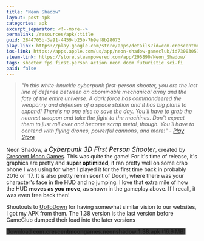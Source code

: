 ```yaml
---
title: "Neon Shadow"
layout: post-apk
categories: apk
excerpt_separator: <!--more-->
permalink: /resources/apk/:title
guid: 2844705b-3a91-4459-b25b-7b9ef8b28073
play-link: https://play.google.com/store/apps/details?id=com.crescentmoongames.neonshadow
ios-link: https://apps.apple.com/us/app/neon-shadow-gameclub/id730030512
steam-link: https://store.steampowered.com/app/296890/Neon_Shadow/
tags: shooter fps first-person action neon doom futuristic sci-fi
paid: false
---
```


> _"In this white-knuckle cyberpunk first-person shooter, you are the last line of defense between an abominable mechanical army and the fate of the entire universe. A dark force has commandeered the weaponry and defenses of a space station and it has big plans to expand! There's no one else to save the day. You'll have to grab the nearest weapon and take the fight to the machines. Don't expect them to just roll over and become scrap metal, though. You'll have to contend with flying drones, powerful cannons, and more!" - <a href="https://play.google.com/store/apps/details?id=com.crescentmoongames.neonshadow">Play Store</a>_

Neon Shadow, a <span style="font-size:120%;">_Cyberpunk 3D First Person Shooter_</span>, created by <a href="https://www.crescentmoongames.com/">Crescent Moon Games</a>. This was quite the game! For it's time of release, it's graphics are pretty and **super optimized**, it ran pretty well on some crap phone I was using for when I played it for the first time back in probably 2016 or `17.<!--more--> It is also pretty reminiscent of Doom, where there was your character's face in the HUD and no jumping. I love that extra mile of how the HUD **moves as you move**, as shown in the gameplay above. If I recall, it was even free back then!

<span id="exist"></span>

<script>
var rant = 'Ahhh, but what happened to this game? <span style="font-size:100%;">c&#39;mon</span><span style="font-size:80%;">c&#39;mon</span><span style="font-size:60%;">c&#39;mon</span><span style="font-size:40%;">c&#39;mon</span><span style="font-size:20%;">c&#39;mon</span><span style="font-size:190%;color:red;" class="rotate-10">come on!</span><br><br>Neon Shadow was bought by some company called GameClub Inc. aka E.A. Mini. This company was birthed by Jeff Bezos in his golden hospital after a monkey killed Jeffrey Epstein with an television and 37 toothpicks. After spitting in the doctor&#39;s face and stealing the coffee machine, GameClub decided to buy <span style="font-size:130%;">59 games in the Play Store, _including Neon Shadow_</span>. Like a seductress, **they made all the games free** (as it should, except, like, a few of the 59 games). <span style="font-size:120%;">Now one would say they&#39;re good guys to make all the games fre-</span> <span style="color:#0F0;font-size:180%;text-shadow:10px 10px 0 #00F, -10px -10px 0 #F00;">NOPE</span>, you must <span style="font-size:140%;">_sign in like pretentious imbecile_</span> with a <span class="rotate-180">GameClub account</span>, which is a <span class="despair">paid subscription</span>. GameClub&#39;s slogan should be changed from "a new way to <span class="lag-echo">play!</span>" to "a new way to <span class="lag-echo">pay!</span>"<br><br><br>Aight, i&#39;m done _entp_-ing, here below is the download.<br><br><i class="fas fa-exclamation-triangle"></i>: One very important thing to do after installing is to go Neon Shadow&#39;s Google Play page, tap on the <i class="fa fa-ellipsis-v" aria-hidden="true"></i>, and de-check "Enable auto-update". I let my phone that game automatically once and it came back to the smooth brain GameClub version of the game where it forces me to get a GameClub subscription. <span style="font-size:60%;">to be fair, it does give a free 30-day trial</span> <span style="color:orange;">Disclaimer</span>: if it says that `"Download failed because you may not have purchased this app"`, then you pretty much can&#39;t play it. I was able to play it recently when I was signed in to my long-time email, but when I&#39;m using a different alias email on a different phone, it showed that message. <br><br><timestamp>[2022-Feb-18]</timestamp> Here&#39;s a tip to get limitless 30-day trials, just use <a href="https://www.guerrillamail.com/">Guerilla Mail</a>, in fact, here is some <a href="https://raw.githubusercontent.com/arialhamed/static/main/images/1750-8205-30130.jpg">proof</a> from me, heheheheheheheheh. suckers.';
const rant_prologue = document.createElement("span");
const rant_initialText = document.createTextNode("I got a rant about this game, though. double click this sentence.");
rant_prologue.appendChild(rant_initialText);
gId("exist").appendChild(rant_prologue);
rant_prologue.ondblclick = function(){
    this.innerHTML = rant;
};
</script>



<!-- <span class="disable-selection" ondblclick="this.innerHTML = rant">I got a rant about this game, though. double click this sentence.</span> -->

Shoutouts to <a href="https://neon-shadow.en.uptodown.com/android">UpToDown</a> for having somewhat similar vision to our websites, I got my APK from them. The 1.38 version is the last version before GameClub dumped their load into the later versions

<div class="text-center">
    <a class="btn btn-dark btn-block w-100" onclick='apk("com.crescentmoongames.neonshadow_1.38.apk")' style="text-decoration: none; background-color: #333;"> Download <b>com.crescentmoongames.neonshadow_1.38.apk</b> (16.9 MB)</a>
</div>
